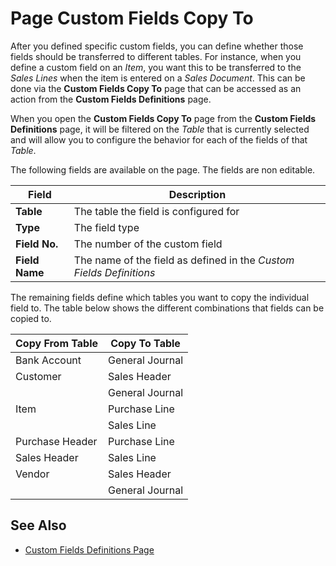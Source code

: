 # Page Custom Fields Copy To

After you defined specific custom fields, you can define whether those fields should be transferred to different tables. For instance, when you define a custom field on an *Item*, you want this to be transferred to the *Sales Lines* when the item is entered on a *Sales Document*. This can be done via the **Custom Fields Copy To** page that can be accessed as an action from the **Custom Fields Definitions** page.

When you open the **Custom Fields Copy To** page from the **Custom Fields Definitions** page, it will be filtered on the *Table* that is currently selected and will allow you to configure the behavior for each of the fields of that *Table*.

The following fields are available on the page. The fields are non editable.

| Field | Description |
|-|-|
| **Table** | The table the field is configured for |
| **Type** | The field type |
| **Field No.** | The number of the custom field |
| **Field Name** | The name of the field as defined in the *Custom Fields Definitions* |

The remaining fields define which tables you want to copy the individual field to. The table below shows the different combinations that fields can be copied to.

| Copy From Table | Copy To Table |
|-|-|
| Bank Account | General Journal |
| Customer | Sales Header |
| | General Journal |
| Item | Purchase Line |
| | Sales Line |
| Purchase Header | Purchase Line |
| Sales Header | Sales Line |
| Vendor | Sales Header |
| | General Journal |

## See Also

- [Custom Fields Definitions Page](page-customfield-definitions.md)
